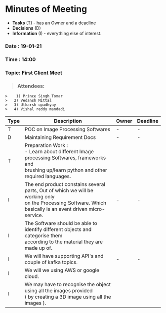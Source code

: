 <!-- ### Hi there 👋
## I am Prince Singh Tomar
#### Currently an CSE undergrad at IIIT-Hyderabad 
![Sparsh's github stats](https://github-readme-stats.vercel.app/api?username=princesinghtomar&count_private=true&show_icons=true&theme=algolia) <br />
-->

<!--
**princesinghtomar/princesinghtomar** is a ✨ _special_ ✨ repository because its `README.md` (this file) appears on your GitHub profile.

Here are some ideas to get you started:

- 🔭 I’m currently working on ...
- 🌱 I’m currently learning ...
- 👯 I’m looking to collaborate on ...
- 🤔 I’m looking for help with ...
- 💬 Ask me about ...
- 📫 How to reach me: ...
- 😄 Pronouns: ...
- ⚡ Fun fact: ...
-->



# Minutes of Meeting

* **Tasks** (T) - has an Owner and a deadline
* **Decisions** (D)
* **Information** (I) - everything else of interest.
 
### Date : 19-01-21
### Time : 14:00
### Topic: First Client Meet

>    ### Attendees:
	>    1) Prince Singh Tomar
	>	2) Vedansh Mittal
	>	3) Utkarsh upadhyay
	>	4) Vishal reddy mandadi

Type | Description | Owner | Deadline
---- | ---- | ---- | ----
T | POC on Image Processing Softwares | - | -
D | Maintaining Requirement Docs | - | -
T | Preparation Work :<br> - Learn about different Image processing Softwares, frameworks and <br> brushing up/learn python and other required languages.
I | The end product constains several parts, Out of which we will be working only<br> on the Processing Software. Which basically is an event driven micro-service. | - | -
I | The Software should be able to identify different objects and categorise them<br> according to the material they are made up of.
I | We will have supporting API's and couple of kafka topics. | - | - 
I | We will we using AWS or google cloud.
I | We may have to recognise the object using all the images provided<br> ( by creating a 3D  image using all the images ).
